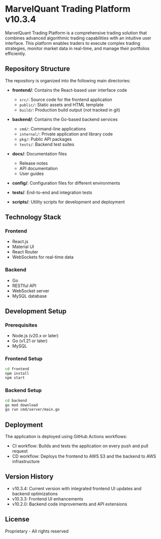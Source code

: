 # MarvelQuant Trading Platform v10.3.4

MarvelQuant Trading Platform is a comprehensive trading solution that combines advanced algorithmic trading capabilities with an intuitive user interface. This platform enables traders to execute complex trading strategies, monitor market data in real-time, and manage their portfolios efficiently.

## Repository Structure

The repository is organized into the following main directories:

- **frontend/**: Contains the React-based user interface code
  - `src/`: Source code for the frontend application
  - `public/`: Static assets and HTML template
  - `build/`: Production build output (not tracked in git)

- **backend/**: Contains the Go-based backend services
  - `cmd/`: Command-line applications
  - `internal/`: Private application and library code
  - `pkg/`: Public API packages
  - `tests/`: Backend test suites

- **docs/**: Documentation files
  - Release notes
  - API documentation
  - User guides

- **config/**: Configuration files for different environments

- **tests/**: End-to-end and integration tests

- **scripts/**: Utility scripts for development and deployment

## Technology Stack

### Frontend
- React.js
- Material UI
- React Router
- WebSockets for real-time data

### Backend
- Go
- RESTful API
- WebSocket server
- MySQL database

## Development Setup

### Prerequisites
- Node.js (v20.x or later)
- Go (v1.21 or later)
- MySQL

### Frontend Setup
```bash
cd frontend
npm install
npm start
```

### Backend Setup
```bash
cd backend
go mod download
go run cmd/server/main.go
```

## Deployment

The application is deployed using GitHub Actions workflows:

- CI workflow: Builds and tests the application on every push and pull request
- CD workflow: Deploys the frontend to AWS S3 and the backend to AWS infrastructure

## Version History

- v10.3.4: Current version with integrated frontend UI updates and backend optimizations
- v10.3.3: Frontend UI enhancements
- v10.2.0: Backend code improvements and API extensions

## License

Proprietary - All rights reserved
